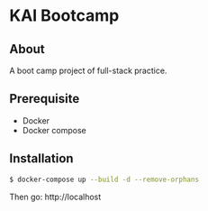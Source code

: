 # KAI Bootcamp

## About
A boot camp project of full-stack practice.

## Prerequisite
- Docker
- Docker compose

## Installation

```bash
$ docker-compose up --build -d --remove-orphans
```

Then go: http://localhost
